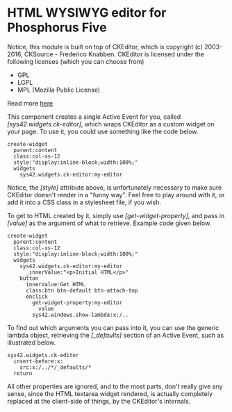 HTML WYSIWYG editor for Phosphorus Five
==========

Notice, this module is built on top of CKEditor, which is copyright (c) 2003-2016, CKSource - Frederico Knabben. 
CKEditor is licensed under the following licenses (which you can choose from)

* GPL
* LGPL
* MPL (Mozilla Public License)

Read more [here](http://ckeditor.com)

This component creates a single Active Event for you, called *[sys42.widgets.ck-editor]*, which wraps CKEditor as a 
custom widget on your page. To use it, you could use something like the code below.

```
create-widget
  parent:content
  class:col-xs-12
  style:"display:inline-block;width:100%;"
  widgets
    sys42.widgets.ck-editor:my-editor
```

Notice, the *[style]* attribute above, is unfortunately necessary to make sure CKEditor doesn't render in a "funny way". Feel free to play around
with it, or add it into a CSS class in a stylesheet file, if you wish.

To get to HTML created by it, simply use *[get-widget-property]*, and pass in *[value]* as the argument of what to retrieve.
Example code given below.

```
create-widget
  parent:content
  class:col-xs-12
  style:"display:inline-block;width:100%;"
  widgets
    sys42.widgets.ck-editor:my-editor
      _innerValue:"<p>Initial HTML</p>"
    button
      innerValue:Get HTML
      class:btn btn-default btn-attach-top
      onclick
        get-widget-property:my-editor
          value
        sys42.windows.show-lambda:x:/..
```

To find out which arguments you can pass into it, you can use the generic lambda object, retrieving the *[_defaults]* section
of an Active Event, such as illustrated below.

```
sys42.widgets.ck-editor
  insert-before:x:
    src:x:/../*/_defaults/*
  return
```

All other properties are ignored, and to the most parts, don't really give any sense, since the HTML textarea widget rendered, is actually
completely replaced at the client-side of things, by the CKEditor's internals.



